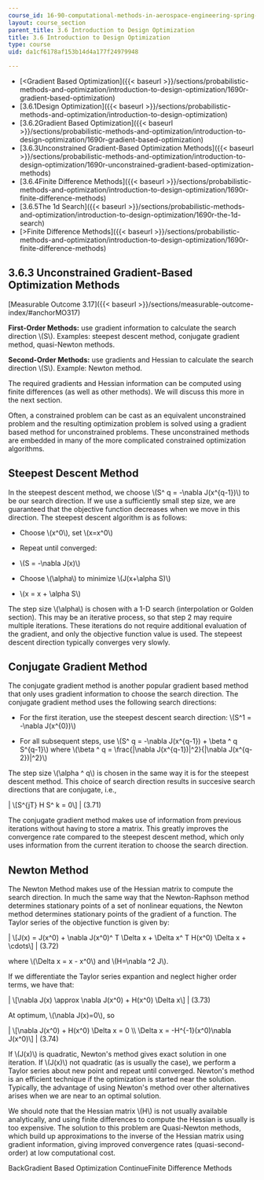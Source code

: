 ```yaml
---
course_id: 16-90-computational-methods-in-aerospace-engineering-spring-2014
layout: course_section
parent_title: 3.6 Introduction to Design Optimization
title: 3.6 Introduction to Design Optimization
type: course
uid: da1cf6178af153b14d4a177f24979948

---
```


*   [<Gradient Based Optimization]({{< baseurl >}}/sections/probabilistic-methods-and-optimization/introduction-to-design-optimization/1690r-gradient-based-optimization)
*   [3.6.1Design Optimization]({{< baseurl >}}/sections/probabilistic-methods-and-optimization/introduction-to-design-optimization)
*   [3.6.2Gradient Based Optimization]({{< baseurl >}}/sections/probabilistic-methods-and-optimization/introduction-to-design-optimization/1690r-gradient-based-optimization)
*   [3.6.3Unconstrained Gradient-Based Optimization Methods]({{< baseurl >}}/sections/probabilistic-methods-and-optimization/introduction-to-design-optimization/1690r-unconstrained-gradient-based-optimization-methods)
*   [3.6.4Finite Difference Methods]({{< baseurl >}}/sections/probabilistic-methods-and-optimization/introduction-to-design-optimization/1690r-finite-difference-methods)
*   [3.6.5The 1d Search]({{< baseurl >}}/sections/probabilistic-methods-and-optimization/introduction-to-design-optimization/1690r-the-1d-search)
*   [\>Finite Difference Methods]({{< baseurl >}}/sections/probabilistic-methods-and-optimization/introduction-to-design-optimization/1690r-finite-difference-methods)

3.6.3 Unconstrained Gradient-Based Optimization Methods
-------------------------------------------------------

[Measurable Outcome 3.17]({{< baseurl >}}/sections/measurable-outcome-index/#anchorMO317)

**First-Order Methods:** use gradient information to calculate the search direction \\(S\\). Examples: steepest descent method, conjugate gradient method, quasi-Newton methods.

**Second-Order Methods:** use gradients and Hessian to calculate the search direction \\(S\\). Example: Newton method.

The required gradients and Hessian information can be computed using finite differences (as well as other methods). We will discuss this more in the next section.

Often, a constrained problem can be cast as an equivalent unconstrained problem and the resulting optimization problem is solved using a gradient based method for unconstrained problems. These unconstrained methods are embedded in many of the more complicated constrained optimization algorithms.

Steepest Descent Method
-----------------------

In the steepest descent method, we choose \\(S^ q = -\\nabla J(x^{q-1})\\) to be our search direction. If we use a sufficiently small step size, we are guaranteed that the objective function decreases when we move in this direction. The steepest descent algorithm is as follows:

*   Choose \\(x^0\\), set \\(x=x^0\\)
    
*   Repeat until converged:  
    
*   \\(S = -\\nabla J(x)\\)
    
*   Choose \\(\\alpha\\) to minimize \\(J(x+\\alpha S)\\)
    
*   \\(x = x + \\alpha S\\)
    

The step size \\(\\alpha\\) is chosen with a 1-D search (interpolation or Golden section). This may be an iterative process, so that step 2 may require multiple iterations. These iterations do not require additional evaluation of the gradient, and only the objective function value is used. The stepeest descent direction typically converges very slowly.

Conjugate Gradient Method
-------------------------

The conjugate gradient method is another popular gradient based method that only uses gradient information to choose the search direction. The conjugate gradient method uses the following search directions:

*   For the first iteration, use the steepest descent search direction: \\(S^1 = -\\nabla J(x^{0})\\)
    
*   For all subsequent steps, use \\(S^ q = -\\nabla J(x^{q-1}) + \\beta ^ q S^{q-1}\\) where \\(\\beta ^ q = \\frac{|\\nabla J(x^{q-1})|^2}{|\\nabla J(x^{q-2})|^2}\\)
    

The step size \\(\\alpha ^ q\\) is chosen in the same way it is for the steepest descent method. This choice of search direction results in succesive search directions that are conjugate, i.e.,

| \\\[S^{jT} H S^ k = 0\\\] | (3.71) 

The conjugate gradient method makes use of information from previous iterations without having to store a matrix. This greatly improves the convergence rate compared to the steepest descent method, which only uses information from the current iteration to choose the search direction.

Newton Method
-------------

The Newton Method makes use of the Hessian matrix to compute the search direction. In much the same way that the Newton-Raphson method determines stationary points of a set of nonlinear equations, the Newton method determines stationary points of the gradient of a function. The Taylor series of the objective function is given by:

| \\\[J(x) = J(x^0) + \\nabla J(x^0)^ T \\Delta x + \\Delta x^ T H(x^0) \\Delta x + \\cdots\\\] | (3.72) 

where \\(\\Delta x = x - x^0\\) and \\(H=\\nabla ^2 J\\).

If we differentiate the Taylor series expantion and neglect higher order terms, we have that:

| \\\[\\nabla J(x) \\approx \\nabla J(x^0) + H(x^0) \\Delta x\\\] | (3.73) 

At optimum, \\(\\nabla J(x)=0\\), so

| \\\[\\nabla J(x^0) + H(x^0) \\Delta x = 0 \\\\ \\Delta x = -H^{-1}(x^0)\\nabla J(x^0)\\\] | (3.74) 

If \\(J(x)\\) is quadratic, Newton's method gives exact solution in one iteration. If \\(J(x)\\) not quadratic (as is usually the case), we perform a Taylor series about new point and repeat until converged. Newton's method is an efficient technique if the optimization is started near the solution. Typically, the advantage of using Newton's method over other alternatives arises when we are near to an optimal solution.

We should note that the Hessian matrix \\(H\\) is not usually available analytically, and using finite differences to compute the Hessian is usually is too expensive. The solution to this problem are Quasi-Newton methods, which build up approximations to the inverse of the Hessian matrix using gradient information, giving improved convergence rates (quasi-second-order) at low computational cost.

BackGradient Based Optimization ContinueFinite Difference Methods